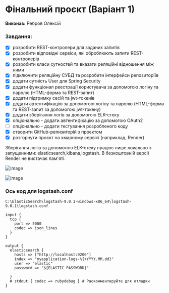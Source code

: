 # Фінальний проєкт (Варіант 1)

**Виконав:** Ребров Олексій

### Завдання:

- [x] розробити REST-контролери для заданих запитів
- [x] розробити відповідні сервіси, які оброблюють запити REST-контролерів
- [x] розробити класи сутностей та вказати реляційні відношення між ними
- [x] підключити реляційну СУБД та розробити інтерфейси репозиторіїв
- [x] додати сутність User для Spring Security
- [x] додати функціонал реєстрації користувача за допомогою логіну та паролю (HTML-форма та REST-запит)
- [x] додати підтримку сесій та jwt-токенів
- [x] додати автентифікацію за допомогою логіну та паролю (HTML-форма та REST-запит за допомогою jwt-токену)
- [x] додати зберігання логів за допомогою ELK-стеку
- [x] опціонально - додати автентифікацію за допомогою OAuth2
- [ ] опціонально - додати тестування розробленого коду
- [x] створити GitHub-репизиторій з проєктом
- [x] розгорнути проєкт на хмарному сервісі (наприклад, Render)

Зберігання логів за допомогою ELK-стеку працює лише локально з запущенними: elasticsearch,kibana,logstash.
В безкоштовній версії Render не вистачає пам'яті.



![image](https://github.com/user-attachments/assets/fb57ecd8-5d58-4957-907e-12a7ff34a767)


![image](https://github.com/user-attachments/assets/2d4457ea-1147-4102-8050-4f114913f6dc)




### Ось код для logstash.conf
```
C:\ElasticSearch\logstash-9.0.1-windows-x86_64\logstash-9.0.1\logstash.conf

input {
  tcp {
    port => 5000
    codec => json_lines
  }
}

output {
  elasticsearch {
    hosts => ["http://localhost:9200"]
    index => "myapplication-logs-%{+YYYY.MM.dd}"
    user => "elastic"
    password => "${ELASTIC_PASSWORD}"

  }
  # stdout { codec => rubydebug } # Раскомментируйте для отладки
}
```
